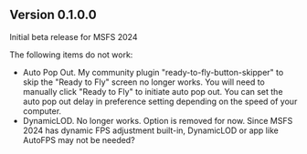 ## Version 0.1.0.0

Initial beta release for MSFS 2024

The following items do not work:
* Auto Pop Out. My community plugin "ready-to-fly-button-skipper" to skip the "Ready to Fly" screen no longer works. You will need to manually click "Ready to Fly" to initiate auto pop out. You can set the auto pop out delay in preference setting depending on the speed of your computer.
* DynamicLOD. No longer works. Option is removed for now. Since MSFS 2024 has dynamic FPS adjustment built-in, DynamicLOD or app like AutoFPS may not be needed?